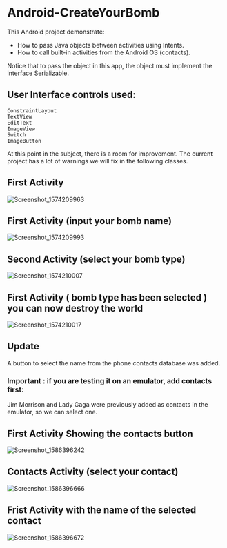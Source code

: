 # Android-CreateYourBomb
This Android project demonstrate: 
* How to pass Java objects between activities using Intents.
* How to call built-in activities from the Android OS (contacts).

Notice that to pass the object in this app, the object must implement the interface Serializable.

## User Interface controls used:
    ConstraintLayout
    TextView
    EditText
    ImageView
    Switch
    ImageButton

At this point in the subject, there is a room for improvement. The current project has a lot of warnings we will fix in the following classes.

## First Activity
![Screenshot_1574209963](https://user-images.githubusercontent.com/4823319/69225474-9770a100-0bd2-11ea-908f-557b69188cad.png)

## First Activity (input your bomb name)
![Screenshot_1574209993](https://user-images.githubusercontent.com/4823319/69225475-9770a100-0bd2-11ea-9dc2-d053a7e7c253.png)

## Second Activity (select your bomb type)
![Screenshot_1574210007](https://user-images.githubusercontent.com/4823319/69225477-9770a100-0bd2-11ea-8b7f-5aaf804c3efc.png)

## First Activity ( bomb type has been selected ) you can now destroy the world
![Screenshot_1574210017](https://user-images.githubusercontent.com/4823319/69225479-98093780-0bd2-11ea-9bd7-f3cca6be2353.png)

## Update
A button to select the name from the phone contacts database was added.
### Important : if you are testing it on an emulator, add contacts first:
Jim Morrison and Lady Gaga were previously added as contacts in the emulator, so we can select one.

## First Activity Showing the contacts button
![Screenshot_1586396242](https://user-images.githubusercontent.com/4823319/78849373-ac51b200-7a57-11ea-9d79-1cc56991ee2b.png)

## Contacts Activity (select your contact)
![Screenshot_1586396666](https://user-images.githubusercontent.com/4823319/78849378-afe53900-7a57-11ea-9901-65f57717f447.png)

## Frist Activity with the name of the selected contact
![Screenshot_1586396672](https://user-images.githubusercontent.com/4823319/78849390-b4a9ed00-7a57-11ea-88ec-893a22b9ac75.png)

